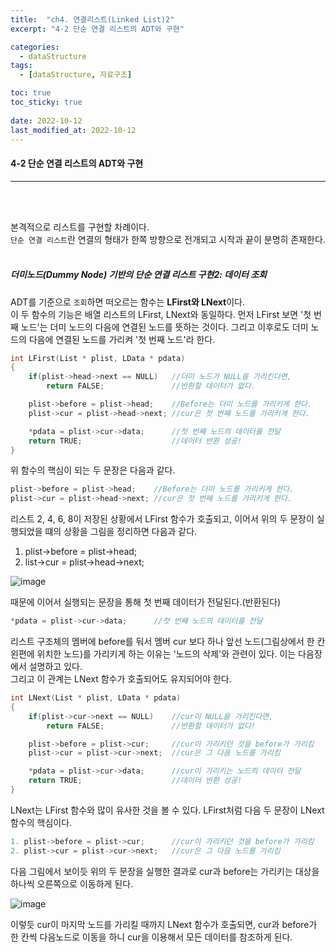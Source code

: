 ```yaml
---
title:  "ch4. 연결리스트(Linked List)2"
excerpt: "4-2 단순 연결 리스트의 ADT와 구현"

categories:
  - dataStructure
tags:
  - [dataStructure, 자료구조]

toc: true
toc_sticky: true
 
date: 2022-10-12
last_modified_at: 2022-10-12
---
```


#### 4-2 단순 연결 리스트의 ADT와 구현
---
<br>
<br>

본격적으로 리스트를 구현할 차례이다.  
`단순 연결 리스트`란  연결의 형태가 한쪽 방향으로 전개되고 시작과 끝이 분명히 존재한다.  
<br>

##### 더미노드(Dummy Node) 기반의 단순 연결 리스트 구현2: 데이터 조회 

ADT를 기준으로 `조회`하면 떠오르는 함수는 **LFirst와 LNext**이다.   
이 두 함수의 기능은 배열 리스트의 LFirst, LNext와 동일하다. 먼저 LFirst 보면 '첫 번째 노드'는 더미 노드의 다음에 연결된 노드를 뜻하는 것이다. 그리고 이후로도 더미 노드의 다음에 연결된 노드를 가리켜 '첫 번째 노드'라 한다.

```c
int LFirst(List * plist, LData * pdata)
{
	if(plist->head->next == NULL)	//더미 노드가 NULL을 가리킨다면,
		return FALSE;				//반환할 데이터가 없다.  

	plist->before = plist->head;	//Before는 더미 노드를 가리키게 한다.
	plist->cur = plist->head->next;	//cur은 첫 번째 노드를 가리키게 한다. 

	*pdata = plist->cur->data;		//첫 번째 노드의 데이터를 전달
	return TRUE;					//데이터 반환 성공!
}
```

위 함수의 핵심이 되는 두 문장은 다음과 같다.  

```c
plist->before = plist->head;	//Before는 더미 노드를 가리키게 한다.
plist->cur = plist->head->next;	//cur은 첫 번째 노드를 가리키게 한다. 
```

리스트 2, 4, 6, 8이 저장된 상황에서 LFirst 함수가 호출되고, 이어서 위의 두 문장이 실행되었을 떄의 상황을 그림을 정리하면 다음과 같다.  
 
1. plist->before = plist->head;
2. list->cur = plist->head->next;  

![image](https://user-images.githubusercontent.com/106606698/195223278-9fdf7afd-6c96-44eb-840b-119454dcefea.png)

때문에 이어서 실행되는 문장을 통해 첫 번째 데이터가 전달된다.(반환된다)  

```c
*pdata = plist->cur->data;		//첫 번째 노드의 데이터를 전달
```

리스트 구조체의 멤버에 before를 둬서 멤버 cur 보다 하나 앞선 노드(그림상에서 한 칸 왼편에 위치한 노드)를 가리키게 하는 이유는 '노드의 삭제'와 관련이 있다. 이는 다음장에서 설명하고 있다.  
그리고 이 관계는 LNext 함수가 호출되어도 유지되어야 한다.  

```c
int LNext(List * plist, LData * pdata)
{
	if(plist->cur->next == NULL)	//cur이 NULL을 가리킨다면,
		return FALSE;				//반환할 데이터가 없다!

	plist->before = plist->cur;		//cur이 가리키던 것을 before가 가리킴
	plist->cur = plist->cur->next;	//cur은 그 다음 노드를 가리킴

	*pdata = plist->cur->data;		//cur이 가리키는 노드의 데이터 전달
	return TRUE;					//데이터 반환 성공!
}
```

LNext는 LFirst 함수와 많이 유사한 것을 볼 수 있다. LFirst처럼 다음 두 문장이 LNext 함수의 핵심이다.  

```c
1. plist->before = plist->cur;		//cur이 가리키던 것을 before가 가리킴
2. plist->cur = plist->cur->next;	//cur은 그 다음 노드를 가리킴
```

다음 그림에서 보이듯 위의 두 문장을 실행한 결과로 cur과 before는 가리키는 대상을 하나씩 오른쪽으로 이동하게 된다.   

![image](https://user-images.githubusercontent.com/106606698/195224200-85927f17-aa54-4c75-82a4-fe6d36ffc333.png)

이렇듯 cur이 마지막 노드를 가리킬 때까지 LNext 함수가 호출되면, cur과 before가 한 칸씩 다음노드로 이동을 하니 cur을 이용해서 모든 데이터를 참조하게 된다.  